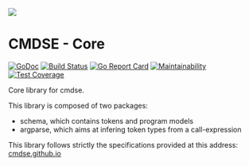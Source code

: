 ![](https://cdn.rawgit.com/cmdse/cmdse-logo/66c2ae92/cmdse.ico.svg)

# CMDSE - Core

[![GoDoc](https://godoc.org/github.com/cmdse/core?status.svg)](https://godoc.org/github.com/cmdse/core)
[![Build Status](https://travis-ci.org/cmdse/core.svg?branch=master)](https://travis-ci.org/cmdse/core)
[![Go Report Card](https://goreportcard.com/badge/github.com/cmdse/core)](https://goreportcard.com/report/github.com/cmdse/core)
[![Maintainability](https://api.codeclimate.com/v1/badges/53a926acb5e66779ae11/maintainability)](https://codeclimate.com/github/cmdse/core/maintainability)
[![Test Coverage](https://api.codeclimate.com/v1/badges/53a926acb5e66779ae11/test_coverage)](https://codeclimate.com/github/cmdse/core/test_coverage)

Core library for cmdse.

This library is composed of two packages:

- schema, which contains tokens and program models
- argparse, which aims at infering token types from a call-expression

This library follows strictly the specifications provided at this address: [cmdse.github.io](http://cmdse.github.io/)